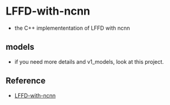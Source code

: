 # LFFD-with-ncnn
 - the C++ implemententation of LFFD with ncnn

##  models
 - if you need more details and v1_models, look at this project.

##  Reference
 - [LFFD-with-ncnn](https://github.com/SyGoing/LFFD-with-ncnn)